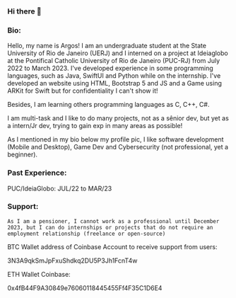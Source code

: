 ### Hi there 👋

### Bio: 

Hello, my name is Argos! I am an undergraduate student at the State University of Rio de Janeiro (UERJ) and I interned on a project at Ideiaglobo at the Pontifical Catholic University of Rio de Janeiro (PUC-RJ) from July 2022 to March 2023.
I've developed experience in some programming languages, such as Java, SwiftUI and Python while on the internship.
I've developed an website using HTML, Bootstrap 5 and JS and a Game using ARKit for Swift but for confidentiality I can't show it!

Besides, I am learning others programming languages as C, C++, C#.

I am multi-task and I like to do many projects, not as a sênior dev, but yet as a intern/Jr dev, trying to gain exp in many areas as possible!

As I mentioned in my bio below my profile pic, I like software development (Mobile and Desktop), Game Dev and Cybersecurity (not professional, yet a beginner).

### Past Experience:
PUC/IdeiaGlobo: JUL/22 to MAR/23

### Support:

``` As I am a pensioner, I cannot work as a professional until December 2023, but I can do internships or projects that do not require an employment relationship (freelance or open-source) ```

BTC Wallet address of Coinbase Account to receive support from users: 

3N3A9qkSmJpFxuShdkq2DU5P3Jh1FcnT4w

ETH Wallet Coinbase:

0x4fB44F9A30849e76060118445455Ff4F35C1D6E4
